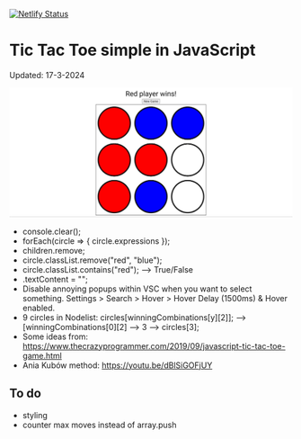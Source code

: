 [![Netlify Status](https://api.netlify.com/api/v1/badges/e3bd30d9-b0d4-4538-a503-8c575b5fee5d/deploy-status)](https://app.netlify.com/sites/tic-tac-toe-simple-javascript/deploys)
# Tic Tac Toe simple in JavaScript

Updated: 17-3-2024

![Screenshot](./assets/screenshot.jpg)

* console.clear();
* forEach(circle => { circle.expressions });
* children.remove;
* circle.classList.remove("red", "blue");
* circle.classList.contains("red"); --> True/False
* .textContent = "";
* Disable annoying popups within VSC when you want to select something. Settings > Search > Hover > Hover Delay (1500ms) & Hover enabled.
* 9 circles in Nodelist: circles[winningCombinations[y][2]]; --> [winningCombinations[0][2] --> 3 --> circles[3];
* Some ideas from:
https://www.thecrazyprogrammer.com/2019/09/javascript-tic-tac-toe-game.html
* Ania Kubów method: https://youtu.be/dBlSiGOFjUY  

## To do
* styling
* counter max moves instead of array.push